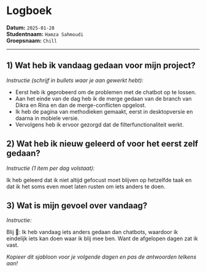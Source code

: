# Logboek

**Datum:** `2025-01-28`  
**Studentnaam:** `Hamza Sahmoudi`  
**Groepsnaam:** `Chill`

---

## 1) Wat heb ik vandaag gedaan voor mijn project?

_Instructie (schrijf in bullets waar je aan gewerkt hebt):_

- Eerst heb ik geprobeerd om de problemen met de chatbot op te lossen.
- Aan het einde van de dag heb ik de merge gedaan van de branch van Dikra en Rina en dan de merge-conflicten opgelost.
- Ik heb de pagina van methodieken gemaakt, eerst in desktopversie en daarna in mobiele versie.
- Vervolgens heb ik ervoor gezorgd dat de filterfunctionaliteit werkt.

## 2) Wat heb ik nieuw geleerd of voor het eerst zelf gedaan?

_Instructie (1 item per dag volstaat):_

Ik heb geleerd dat ik niet altijd gefocust moet blijven op hetzelfde taak en dat ik het soms even moet laten rusten om iets anders te doen.

## 3) Wat is mijn gevoel over vandaag?

_Instructie:_

Blij 🙂: Ik heb vandaag iets anders gedaan dan chatbots, waardoor ik eindelijk iets kan doen waar ik blij mee ben. Want de afgelopen dagen zat ik vast.

_Kopieer dit sjabloon voor je volgende dagen en pas de antwoorden telkens aan!_
